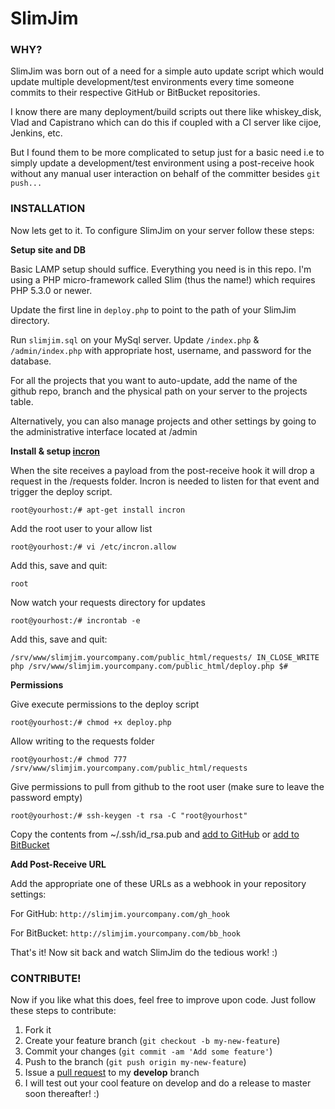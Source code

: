 SlimJim
=======

### WHY? 

SlimJim was born out of a need for a simple auto update script which would update multiple development/test environments every time someone commits to their respective GitHub or BitBucket repositories.

I know there are many deployment/build scripts out there like whiskey_disk, Vlad and Capistrano which can do this if coupled with a CI server like cijoe, Jenkins, etc. 

But I found them to be more complicated to setup just for a basic need i.e to simply update a development/test environment using a post-receive hook without any manual user interaction on behalf of the committer besides ``git push...``

### INSTALLATION 

Now lets get to it. To configure SlimJim on your server follow these steps:

**Setup site and DB**

Basic LAMP setup should suffice. Everything you need is in this repo. I'm using a PHP micro-framework called Slim (thus the name!) which requires PHP 5.3.0 or newer.

Update the first line in `deploy.php` to point to the path of your SlimJim directory.

Run `slimjim.sql` on your MySql server. Update `/index.php` & `/admin/index.php` with appropriate host, username, and password for the database.

For all the projects that you want to auto-update, add the name of the github repo, branch and the physical path on your server to the projects table.

Alternatively, you can also manage projects and other settings by going to the administrative interface located at /admin

**Install & setup [incron](http://inotify.aiken.cz/?section=incron&page=about&lang=en)**

When the site receives a payload from the post-receive hook it will drop a request in the /requests folder. Incron is needed to listen for that event and trigger the deploy script.

``root@yourhost:/# apt-get install incron``

Add the root user to your allow list

``root@yourhost:/# vi /etc/incron.allow``

Add this, save and quit:

``root``

Now watch your requests directory for updates

``root@yourhost:/# incrontab -e``

Add this, save and quit:

``/srv/www/slimjim.yourcompany.com/public_html/requests/ IN_CLOSE_WRITE php /srv/www/slimjim.yourcompany.com/public_html/deploy.php $#``

**Permissions**

Give execute permissions to the deploy script

``root@yourhost:/# chmod +x deploy.php``

Allow writing to the requests folder

``root@yourhost:/# chmod 777 /srv/www/slimjim.yourcompany.com/public_html/requests``

Give permissions to pull from github to the root user (make sure to leave the password empty) 

``root@yourhost:/# ssh-keygen -t rsa -C "root@yourhost"``

Copy the contents from ~/.ssh/id_rsa.pub and [add to GitHub][1] or [add to BitBucket][2]

**Add Post-Receive URL**

Add the appropriate one of these URLs as a webhook in your repository settings:

For GitHub: ``http://slimjim.yourcompany.com/gh_hook``

For BitBucket: ``http://slimjim.yourcompany.com/bb_hook``

That's it! Now sit back and watch SlimJim do the tedious work! :)

### CONTRIBUTE!

Now if you like what this does, feel free to improve upon code. Just follow these steps to contribute:

1. Fork it
2. Create your feature branch (``git checkout -b my-new-feature``)
3. Commit your changes (``git commit -am 'Add some feature'``)
4. Push to the branch (``git push origin my-new-feature``)
5. Issue a [pull request](https://help.github.com/articles/using-pull-requests) to my **develop** branch
6. I will test out your cool feature on develop and do a release to master soon thereafter! :)


  [1]: https://help.github.com/articles/generating-ssh-keys
  [2]: https://confluence.atlassian.com/display/BITBUCKET/Add+an+SSH+key+to+an+account